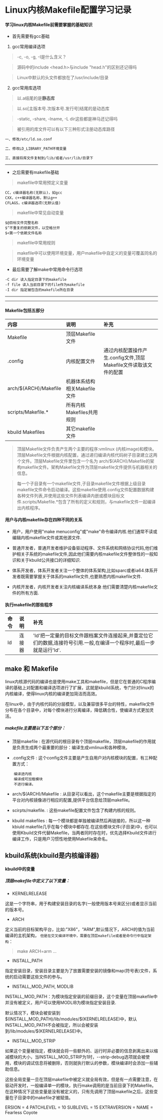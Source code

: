 # Linux内核Makefile配置学习记录
#### 学习linux内核Makefile前需要掌握的基础知识
* 首先需要有gcc基础
1. gcc常用编译选项
>-c, -o, -g, -I是什么含义？

>源码中的include \<head.h>与include "head.h"的区别还记得吗

>Linux中默认的头文件都放在了/usr/include/目录

2. gcc常用库选项
>以.a结尾的是**静态库**

>以.so[主版本号.次版本号.发行号]结尾的是动态库

>-static, -share, -lname, -L dir这些都是神马还记得吗

>被引用的库文件可以有以下三种形式注册动态库路径

```
一、修改/etc/ld.so.conf

二、修改LD_LIBRARY_PATH环境变量

三、直接将库文件复制到/lib/或者/usr/lib/目录下
```
---
* 之后需要有makefile基础
>makefile中常用预定义变量

```
CC，c编译器名称(无默认)，如gcc
CXX，c++编译器名称，默认g++
CFLAGS，c编译器选项(无默认值)
```
>makefile中常见自动变量

```
$@目标文件完整名称
$^不重复的依赖文件，以空格分开
$<第一个依赖文件名称
```
>makefile中常用规则

>makefile中可以使用环境变量，用户makefile中自定义的变量可覆盖同名的环境变量

* 最后需要了解make中常用命令行选项

```
-C dir 读入指定目录下的makefile
-f file 读入当前目录下的file作为makefile
-I dir 指定被包含的makefile所在目录
```

---
---

#### Makefile包括五部分
| 内容           | 说明  |补充|
|:--------------------------|:-----|:-----|
|Makefile|顶层Makefile文件||
|.config |内核配置文件 |通过内核配置操作产生.config文件,顶层Makefile文件读取该文件的配置|
|arch/$(ARCH)/Makefile|机器体系结构相关Makefile文件 ||
|scripts/Makefile.\* | 所有内核Makefiles共用规则||
|kbuild Makefiles|其它makefile文件||

>顶层Makefile文件负责产生两个主要的程序:vmlinux (内核image)和模块。顶层Makefile文件根据内核配置，通过递归编译内核代码树子目录建立这两个文件。顶层Makefile文件里包含一个名为 arch/\$(ARCH)/Makefile的架构makefile文件。架构Makefile文件为顶层makefile文件提供与机器相关的信息。

>每一个子目录有一个makefile文件,子目录makefile文件根据上级目录makefile文件命令启动编译。这些makefile使用.config文件配置数据构建各种文件列表,并使用这些文件列表编译内嵌或模块目标文件.scripts/Makefile.\*包含了所有的定义和规则，与makefile文件一起编译出内核程序。

#### 用户与内核makefile存在四种不同的关系
* 用户，用户使用"make menuconfig"或"make"命令编译内核.他们通常不读或编辑内核makefile文件或其他源文件. 

* 普通开发者，普通开发者维护设备驱动程序、文件系统和网络协议代码,他们维护相关子系统的makefile文件,因此他们需要内核makefile文件整体性的一般知识和关于kbuild公共接口的详细知识. 

* 体系开发者，体系开发者关注一个整体的体系架构,比如sparc或者ia64.体系开发者既需要掌握关于体系的makefile文件,也要熟悉内核makefile文件. 

* 内核开发者，内核开发者关注内核编译系统本身.他们需要清楚内核makefile文件的所有方面. 

#### 执行makefile的那些程序
|命令|说明|补充|
|:---------|:---------|:----------|
|ld|连接器|'ld'把一定量的目标文件跟档案文件连接起来,并重定位它们的数据,连接符号引用.一般,在编译一个程序时,最后一步就是运行'ld'. |

## make 和 Makefile
linux内核源代码的编译也是使用make工具和makefile，但是它在普通的C程序编译的基础上对配置和编译选项进行了扩展，这就是kbuild系统，专门针对linux的内核编译，使得linux内核的编译更加简洁而高效。

在linux中，由于内核代码的分层模型，以及兼容很多平台的特性，makefile文件分布在各个目录中，对每个模块进行分离编译，降低耦合性，使编译方式更加灵活。
#####  makefile主要是以下五个部分：
* 顶层makefile : 在源代码的根目录有个顶层makefile，顶层makefile的作用就是负责生成两个最重要的部分：编译生成vmlinux和各种模块。

* .config文件 : 这个config文件主要是产生自用户对内核模块的配置，有三种配置方式：
```
    编译进内核
    编译成可加载模块
    不进行编译。
```

* arch/$(ARCH)/Makefile : 从目录可以看出，这个makefile主要是根据指定的平台对内核镜像进行相应的配置,提供平台信息给顶层makefile。

* scirpts/makefile. : 这些makefile配置文件包含了构建内核的规则。

* kbuild makefiles : 每一个模块都是单独被编译然后再链接的，所以这一种kbiuld makefile几乎在每个模块中都存在.在这些模块文件(子目录)中，也可以使用Kbuild文件代替Makefile，当两者同时存在时，优先选择Kbuild文件进行编译工作，只是用户习惯性地使用Makefile来命名。

## kbuild系统(kbuild是内核编译器)

#### kbuild中的变量
##### 顶层makefile中定义了以下变量：
* KERNELRELEASE

这是一个字符串，用于构建安装目录的名字(一般使用版本号来区分)或者显示当前的版本号。
* ARCH

定义当前的目标架构平台，比如:"X86"，"ARM",默认情况下，ARCH的值为当前编译的主机架构， `但是在交叉编译环境中，需要在顶层makefile或者是命令行中指定架构`：

>make ARCH=arm ...

* INSTALL_PATH

指定安装目录，安装目录主要是为了放置需要安装的镜像和map(符号表)文件，系统的启动需要这些文件的参与。
* INSTALL_MOD_PATH, MODLIB

INSTALL_MOD_PATH：为模块指定安装的前缀目录，这个变量在顶层makefile中并没有被定义，用户可以使用MODLIB为模块指定安装目录.

默认情况下，模块会被安装到\$(INSTALL_MOD_PATH)/lib/modules/\$(KERNELRELEASE)中，默认INSTALL_MOD_PATH不会被指定，所以会被安装到/lib/modules/$(KERNELRELEASE)中。
* INSTALL_MOD_STRIP

如果这个变量被指定，模块就会将一些额外的、运行时非必要的信息剥离出来以缩减模块的大小，当INSTALL_MOD_STRIP为1时，--strip-debug选项就会被使用，模块的调试信息将被删除，否则就执行默认的参数，模块编译时会添加一些辅助信息。

这些全局变量一旦在顶层makefile中被定义就全局有效，但是有一点需要注意，在驱动开发时，一般编译单一的模块，执行make调用的是当前目录下的Makefile。在这种情况下这些变量是没有被定义的，只有先调用了顶层makefile之后，这些变量在子目录中的makefile才被赋值。

ERSION = 4
PATCHLEVEL = 10
SUBLEVEL = 15
EXTRAVERSION =
NAME = Fearless Coyote
